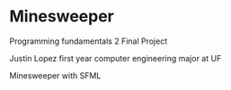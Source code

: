 # Minesweeper
Programming fundamentals 2 Final Project

Justin Lopez first year computer engineering major at UF

Minesweeper with SFML 



